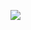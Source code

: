 ![]([https://github.com/3d-omics/.github/blob/b345f29044584474a23b5bd5a58a8eda5a1f23ad/profile/3domics-logo.png](https://raw.githubusercontent.com/evohologen/.github/refs/heads/main/profile/ceh_logo.png))

